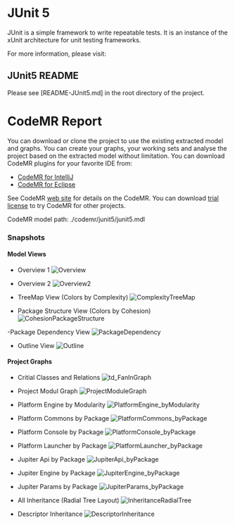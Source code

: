 # JUnit 5
JUnit is a simple framework to write repeatable tests. It is an instance of the xUnit architecture for unit testing frameworks.

For more information, please visit:

## JUnit5 README

Please see [README-JUnit5.md] in the root directory of the project.

CodeMR Report
=================

You can download or clone the project to use the existing extracted model and graphs. 
You can create your graphs, your working sets and analyse the project based on the extracted model without limitation. 
You can download CodeMR plugins for your favorite IDE from:
- [CodeMR for IntelliJ](https://plugins.jetbrains.com/plugin/10811-codemr)
- [CodeMR for Eclipse](https://marketplace.eclipse.org/content/codemr-software-quality-tool) 

See CodeMR [web site](https://www.codemr.co.uk) for details on the CodeMR.
You can download [trial license](https://www.codemr.co.uk/downloads) to try CodeMR for other projects.

CodeMR model path: ./codemr/junit5/junit5.mdl


### Snapshots ###

#### Model Views #### 
- Overview 1
![Overview](codemr/junit5/snapshots/Overview.png)

- Overview 2
![Overview2](codemr/junit5/snapshots/Overview2.png)

 
- TreeMap View (Colors by Complexity)
![ComplexityTreeMap](codemr/junit5/snapshots/ComplexityTreeMap.png)

- Package Structure View (Colors by Cohesion)
![CohesionPackageStructure](codemr/junit5/snapshots/CohesionPackageStructure.jpg)

-Package Dependency View 
![PackageDependency](codemr/junit5/snapshots/PackageDependency.jpg)

- Outline View 
![Outline](codemr/junit5/snapshots/Outline.png)


#### Project Graphs #### 
- Critial Classes and Relations
 ![td_FanInGraph](codemr/junit5/snapshots/td_FanInRelations.png)

- Project Modul Graph
![ProjectModuleGraph](codemr/junit5/snapshots/ProjectModuleGraph.png)

- Platform Engine by Modularity
 ![PlatformEngine_byModularity](codemr/junit5/snapshots/PlatformEngine_byModularity.png)

- Platform Commons by Package
 ![PlatformCommons_byPackage](codemr/junit5/snapshots/PlatformCommons_byPackage.png)


- Platform Console by Package
 ![PlatformConsole_byPackage](codemr/junit5/snapshots/PlatformConsole_byPackage.png)

- Platform Launcher by Package
 ![PlatformLauncher_byPackage](codemr/junit5/snapshots/PlatformLauncher_byPackage.png)

- Jupiter Api by Package
 ![JupiterApi_byPackage](codemr/junit5/snapshots/JupiterApi_byPackage.png)

- Jupiter Engine by Package
 ![JupiterEngine_byPackage](codemr/junit5/snapshots/JupiterEngine_byPackage.png)

- Jupiter Params by Package
 ![JupiterParams_byPackage](codemr/junit5/snapshots/JupiterParams_byPackage.png)

- All Inheritance (Radial Tree Layout)
![InheritanceRadialTree](codemr/junit5/snapshots/InheritanceRadialTree.png)

- Descriptor Inheritance 
![DescriptorInheritance](codemr/junit5/snapshots/DescriptorInheritance.png)
